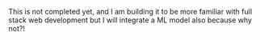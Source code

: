 This is not completed yet, and I am building it to be more familiar with full stack web development but I will integrate a ML model also because why not?!
